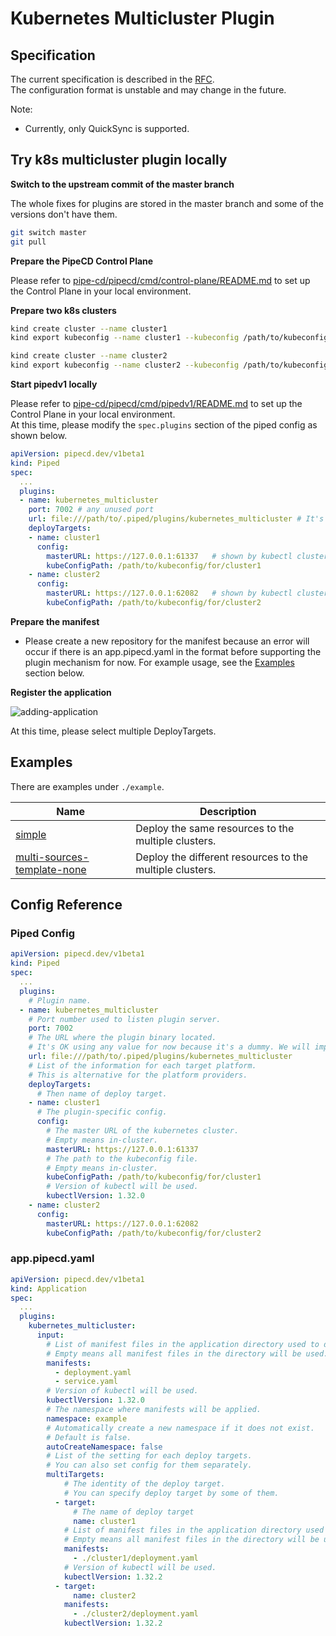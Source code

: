 # Kubernetes Multicluster Plugin

## Specification

The current specification is described in the [RFC](../../../../../docs/rfcs/0014-multi-cluster-deployment-for-k8s.md).  
The configuration format is unstable and may change in the future.

Note:
- Currently, only QuickSync is supported.

## Try k8s multicluster plugin locally

**Switch to the upstream commit of the master branch**

The whole fixes for plugins are stored in the master branch and some of the versions don't have them.

```sh
git switch master
git pull
```

**Prepare the PipeCD Control Plane**

Please refer to [pipe-cd/pipecd/cmd/control-plane/README.md](../../../../../cmd/control-plane/README.md) to set up the Control Plane in your local environment.

**Prepare two k8s clusters**

```sh
kind create cluster --name cluster1
kind export kubeconfig --name cluster1 --kubeconfig /path/to/kubeconfig/for/cluster1

kind create cluster --name cluster2
kind export kubeconfig --name cluster2 --kubeconfig /path/to/kubeconfig/for/cluster2
```

**Start pipedv1 locally**

Please refer to [pipe-cd/pipecd/cmd/pipedv1/README.md](../../../../../cmd/pipedv1/README.md) to set up the Control Plane in your local environment.  
At this time, please modify the `spec.plugins` section of the piped config as shown below.

```yaml
apiVersion: pipecd.dev/v1beta1
kind: Piped
spec:
  ...
  plugins:
  - name: kubernetes_multicluster
    port: 7002 # any unused port
    url: file:///path/to/.piped/plugins/kubernetes_multicluster # It's OK using any value for now because it's a dummy. We will implement it later.
    deployTargets: 
    - name: cluster1
      config:
        masterURL: https://127.0.0.1:61337   # shown by kubectl cluster-info
        kubeConfigPath: /path/to/kubeconfig/for/cluster1
    - name: cluster2
      config:
        masterURL: https://127.0.0.1:62082   # shown by kubectl cluster-info
        kubeConfigPath: /path/to/kubeconfig/for/cluster2
```

**Prepare the manifest**

- Please create a new repository for the manifest because an error will occur if there is an app.pipecd.yaml in the format before supporting the plugin mechanism for now.
For example usage, see the [Examples](#examples) section below.

**Register the application**

![adding-application](./docs/static/adding-application.png)

At this time, please select multiple DeployTargets.

## Examples
There are examples under `./example`.

| Name | Description |
|------|-------------|
| [simple](./example/simple/) | Deploy the same resources to the multiple clusters. |
| [multi-sources-template-none](./example/multi-sources-template-none/) | Deploy the different resources to the multiple clusters. |

## Config Reference

### Piped Config

```yaml
apiVersion: pipecd.dev/v1beta1
kind: Piped
spec:
  ...
  plugins:
    # Plugin name.
  - name: kubernetes_multicluster
    # Port number used to listen plugin server.
    port: 7002
    # The URL where the plugin binary located.
    # It's OK using any value for now because it's a dummy. We will implement it later.
    url: file:///path/to/.piped/plugins/kubernetes_multicluster
    # List of the information for each target platform.
    # This is alternative for the platform providers.
    deployTargets: 
      # Then name of deploy target.
    - name: cluster1
      # The plugin-specific config.
      config:
        # The master URL of the kubernetes cluster.
        # Empty means in-cluster.
        masterURL: https://127.0.0.1:61337
        # The path to the kubeconfig file.
        # Empty means in-cluster.
        kubeConfigPath: /path/to/kubeconfig/for/cluster1
        # Version of kubectl will be used.
        kubectlVersion: 1.32.0
    - name: cluster2
      config:
        masterURL: https://127.0.0.1:62082
        kubeConfigPath: /path/to/kubeconfig/for/cluster2
```

### app.pipecd.yaml

```yaml
apiVersion: pipecd.dev/v1beta1
kind: Application
spec:
  ...
  plugins:
    kubernetes_multicluster:
      input:
        # List of manifest files in the application directory used to deploy.
        # Empty means all manifest files in the directory will be used.
        manifests: 
          - deployment.yaml
          - service.yaml
        # Version of kubectl will be used.
        kubectlVersion: 1.32.0
        # The namespace where manifests will be applied.
        namespace: example
        # Automatically create a new namespace if it does not exist.
        # Default is false.
        autoCreateNamespace: false
        # List of the setting for each deploy targets.
        # You can also set config for them separately.
        multiTargets:
            # The identity of the deploy target.
            # You can specify deploy target by some of them.
          - target:
              # The name of deploy target
              name: cluster1
            # List of manifest files in the application directory used to deploy.
            # Empty means all manifest files in the directory will be used.
            manifests:
              - ./cluster1/deployment.yaml
            # Version of kubectl will be used.
            kubectlVersion: 1.32.2
          - target:
              name: cluster2
            manifests:
              - ./cluster2/deployment.yaml
            kubectlVersion: 1.32.2
```
